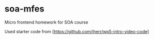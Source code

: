 # soa-mfes

Micro frontend homework for SOA course

Used starter code from [https://github.com/jherr/wp5-intro-video-code]
